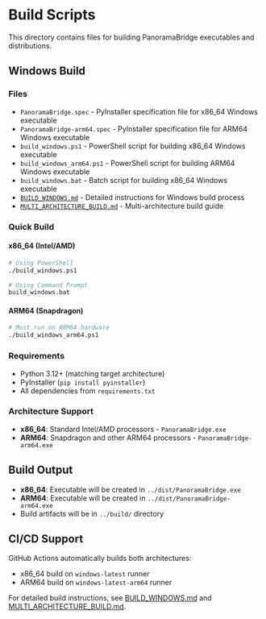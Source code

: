 # Build Scripts

This directory contains files for building PanoramaBridge executables and distributions.

## Windows Build

### Files
- `PanoramaBridge.spec` - PyInstaller specification file for x86_64 Windows executable
- `PanoramaBridge-arm64.spec` - PyInstaller specification file for ARM64 Windows executable
- `build_windows.ps1` - PowerShell script for building x86_64 Windows executable
- `build_windows_arm64.ps1` - PowerShell script for building ARM64 Windows executable
- `build_windows.bat` - Batch script for building x86_64 Windows executable
- [`BUILD_WINDOWS.md`](BUILD_WINDOWS.md) - Detailed instructions for Windows build process
- [`MULTI_ARCHITECTURE_BUILD.md`](../docs/MULTI_ARCHITECTURE_BUILD.md) - Multi-architecture build guide

### Quick Build

#### x86_64 (Intel/AMD)
```bash
# Using PowerShell
./build_windows.ps1

# Using Command Prompt
build_windows.bat
```

#### ARM64 (Snapdragon)
```bash
# Must run on ARM64 hardware
./build_windows_arm64.ps1
```

### Requirements
- Python 3.12+ (matching target architecture)
- PyInstaller (`pip install pyinstaller`)
- All dependencies from `requirements.txt`

### Architecture Support
- **x86_64**: Standard Intel/AMD processors - `PanoramaBridge.exe`
- **ARM64**: Snapdragon and other ARM64 processors - `PanoramaBridge-arm64.exe`

## Build Output
- **x86_64**: Executable will be created in `../dist/PanoramaBridge.exe`
- **ARM64**: Executable will be created in `../dist/PanoramaBridge-arm64.exe`
- Build artifacts will be in `../build/` directory

## CI/CD Support
GitHub Actions automatically builds both architectures:
- x86_64 build on `windows-latest` runner
- ARM64 build on `windows-latest-arm64` runner

For detailed build instructions, see [BUILD_WINDOWS.md](BUILD_WINDOWS.md) and [MULTI_ARCHITECTURE_BUILD.md](../docs/MULTI_ARCHITECTURE_BUILD.md).
